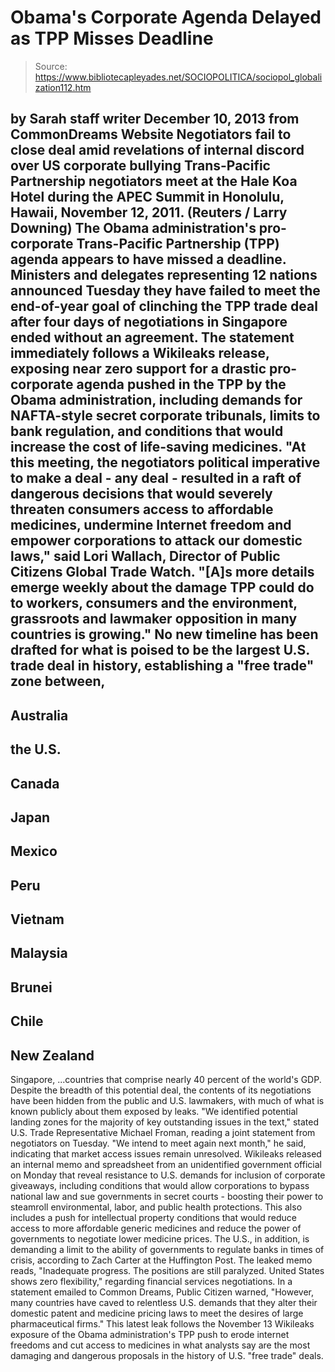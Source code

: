 # Obama's Corporate Agenda Delayed as TPP Misses Deadline

> Source: https://www.bibliotecapleyades.net/SOCIOPOLITICA/sociopol_globalization112.htm

by Sarah
staff writer
December 10, 2013
from
CommonDreams Website
Negotiators fail to close deal
amid revelations of internal discord
over US corporate bullying
Trans-Pacific Partnership negotiators
meet
at the Hale Koa Hotel during the APEC Summit
in
Honolulu, Hawaii, November 12, 2011.
(Reuters / Larry Downing)
The Obama administration's pro-corporate
Trans-Pacific Partnership (TPP) agenda appears to have missed a deadline.
Ministers and delegates representing 12 nations
announced Tuesday they have failed to meet the end-of-year goal of
clinching the TPP trade deal after four days of negotiations in Singapore
ended without an agreement.
The statement immediately follows
a
Wikileaks release, exposing near zero support for a drastic
pro-corporate agenda pushed in the TPP by the Obama administration,
including demands for NAFTA-style secret corporate tribunals, limits to bank
regulation, and conditions that would increase the cost of life-saving
medicines.
"At this meeting, the negotiators political
imperative to make a deal - any deal - resulted in a raft of dangerous
decisions that would severely threaten consumers access to affordable
medicines, undermine Internet freedom and empower corporations to attack
our domestic laws," said Lori Wallach, Director of Public Citizens
Global Trade Watch.
"[A]s more details emerge weekly about the
damage TPP could do to workers, consumers and the environment,
grassroots and lawmaker opposition in many countries is growing."
No new timeline has been drafted for what is
poised to be the largest U.S. trade deal in history, establishing a "free
trade" zone between,
-
Australia
-
the U.S.
-
Canada
-
Japan
-
Mexico
-
Peru
-
Vietnam
-
Malaysia
-
Brunei
-
Chile
-
New Zealand
-
Singapore,
...countries that comprise
nearly 40 percent of the world's GDP.
Despite the breadth of this potential deal, the
contents of its negotiations have been hidden from the public and U.S.
lawmakers, with much of what is known publicly about them exposed by leaks.
"We identified potential landing zones for
the majority of key outstanding issues in the text,"
stated U.S. Trade Representative Michael Froman, reading a joint
statement from negotiators on Tuesday.
"We intend to meet again next month," he
said, indicating that market access issues remain unresolved.
Wikileaks released an
internal memo and
spreadsheet from an unidentified government official on Monday
that reveal resistance to U.S. demands for inclusion of corporate giveaways,
including conditions that would allow corporations to bypass national law
and sue governments in secret courts - boosting their power to steamroll
environmental, labor, and public health protections.
This also includes a push for intellectual
property conditions that would reduce access to more affordable generic
medicines and reduce the power of governments to negotiate lower medicine
prices.
The U.S., in addition, is demanding a limit to
the ability of governments to regulate banks in times of crisis,
according to Zach Carter at the Huffington Post.
The leaked memo reads,
"Inadequate progress. The positions are
still paralyzed. United States shows zero flexibility," regarding
financial services negotiations.
In a statement emailed to Common Dreams,
Public Citizen warned,
"However, many countries have caved to
relentless U.S. demands that they alter their domestic patent and
medicine pricing laws to meet the desires of large
pharmaceutical
firms."
This latest leak follows the November 13
Wikileaks exposure of the Obama
administration's TPP push to erode internet freedoms and cut access to
medicines in what
analysts say
are the most damaging and dangerous proposals in the history of U.S. "free
trade" deals.
